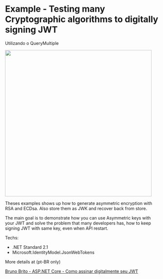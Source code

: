 # Example - Testing many Cryptographic algorithms to digitally signing JWT
Utilizando o QueryMultiple

<img src="https://brunobrito.ghost.io/content/images/2020/02/capa-redes-sociais-3.png" width="480" />

Theses examples shows up how to generate asymmetric encryption with RSA and ECDsa. 
Also store them as JWK and recover back from  store.

The main goal is to demonstrate how you can use Asymmetric keys with your JWT and solve the problem that many developers has, how to keep signing JWT with same key, even when API restart.

Techs:

* .NET Standard 2.1
* Microsoft.IdentityModel.JsonWebTokens


More details at (pt-BR only)

[Bruno Brito - ASP.NET Core - Como assinar digitalmente seu JWT](https://www.brunobrito.net.br/jwt-assinaura-digital-rsa-ecdsa-hmac/) 


